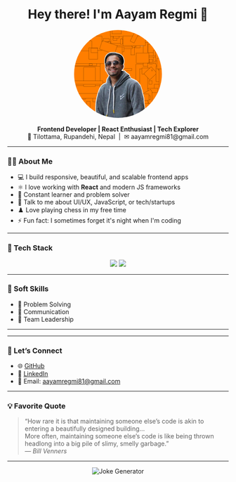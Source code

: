 

<h1 align="center">Hey there! I'm Aayam Regmi 👋</h1>

<p align="center">
  <img src="https://raw.githubusercontent.com/aayam871/aayam871/main/profile.png" width="200" height="200" style="border-radius: 50%;" alt="Aayam Regmi Profile Photo" />
</p>

<p align="center">
  <b>Frontend Developer | React Enthusiast | Tech Explorer</b><br>
  📍 Tilottama, Rupandehi, Nepal &nbsp;|&nbsp; ✉ aayamregmi81@gmail.com
</p>

---

### 👨‍💻 About Me

- 💻 I build responsive, beautiful, and scalable frontend apps  
- ⚛️ I love working with **React** and modern JS frameworks  
- 🧠 Constant learner and problem solver  
- 💬 Talk to me about UI/UX, JavaScript, or tech/startups  
- ♟️ Love playing chess in my free time  
- ⚡ Fun fact: I sometimes forget it's night when I'm coding

---

### 🚀 Tech Stack

<p align="center">
  <img src="https://skillicons.dev/icons?i=html,css,js,react,redux,github,vscode,vercel,netlify,mongodb&theme=dark" />
  <img src="https://img.shields.io/badge/-Zustand-000?style=flat-square&logo=react&logoColor=white" />
</p>

---

### 🧠 Soft Skills

- 🧩 Problem Solving  
- 💬 Communication  
- 👥 Team Leadership  

---

---

### 🔗 Let’s Connect

- 🌐 [GitHub](https://github.com/aayam871)  
- 💼 [LinkedIn](https://linkedin.com/in/aayamregmi)  
- 📧 Email: aayamregmi81@gmail.com  

---

### 💡 Favorite Quote

> “How rare it is that maintaining someone else’s code is akin to entering a beautifully designed building...  
> More often, maintaining someone else’s code is like being thrown headlong into a big pile of slimy, smelly garbage.”  
> — *Bill Venners*

---

<p align="center">
  <img src="https://readme-jokes.vercel.app/api?hideBorder&theme=dark" alt="Joke Generator" />
</p>

